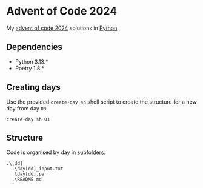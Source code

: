 # Advent of Code 2024

My [advent of code 2024](https://adventofcode.com/2024) solutions in [Python](https://python.org).

## Dependencies
- Python 3.13.*
- Poetry 1.8.*

## Creating days
Use the provided `create-day.sh` shell script to create the structure for a new day from day `00`:
```
create-day.sh 01
```

## Structure
Code is organised by day in subfolders:
```
.\[dd]
  .\day[dd]_input.txt
  .\day[dd].py
  .\README.md
```


